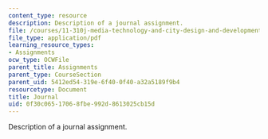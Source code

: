 ```yaml
---
content_type: resource
description: Description of a journal assignment.
file: /courses/11-310j-media-technology-and-city-design-and-development-fall-2002/0f30c06517068fbe992d8613025cb15d_journal.pdf
file_type: application/pdf
learning_resource_types:
- Assignments
ocw_type: OCWFile
parent_title: Assignments
parent_type: CourseSection
parent_uid: 5412ed54-319e-6f40-0f40-a32a5189f9b4
resourcetype: Document
title: Journal
uid: 0f30c065-1706-8fbe-992d-8613025cb15d
---
```

Description of a journal assignment.

